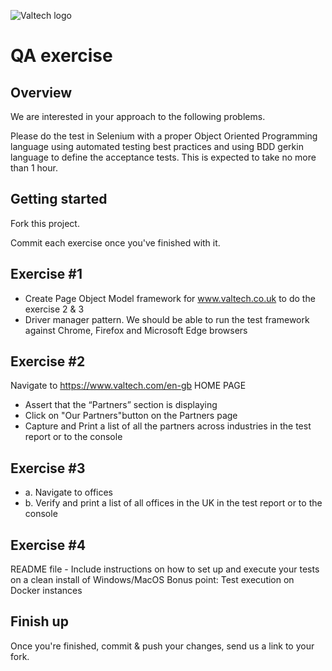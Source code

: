 ![Valtech logo](http://i.imgur.com/32Oipl4.png "Valtech logo")

QA exercise
==============================

Overview
--------

We are interested in your approach to the following problems.

Please do the test in Selenium with a proper Object Oriented Programming
language using automated testing best practices and using BDD gerkin language to define the acceptance tests. This is expected to
take no more than 1 hour. 

Getting started
---------------
Fork this project.

Commit each exercise once you've finished with it.

Exercise #1
-----------
- Create Page Object Model framework for www.valtech.co.uk to do the exercise 2 & 3 
- Driver manager pattern. We should be able to run the test framework against Chrome, Firefox and Microsoft Edge browsers
  
Exercise #2
-----------
Navigate to https://www.valtech.com/en-gb HOME PAGE
- Assert that the “Partners” section is displaying
- Click on "Our Partners"button on the Partners page  
- Capture and Print a list of all the partners across industries in the test report or to the console 

Exercise #3
-----------
- a. Navigate to offices
- b. Verify and print a list of all offices in the UK  in the test report or to the console 

Exercise #4
-----------
README file - Include instructions on how to set up and execute your tests on a clean install of Windows/MacOS
Bonus point: Test execution on Docker instances 

Finish up
---------
Once you're finished, commit & push your changes, send us a link to your fork.
